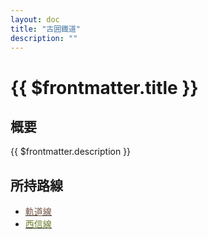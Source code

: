 ```yaml
---
layout: doc
title: "古囲鐡道"
description: ""
---
```


# {{ $frontmatter.title }}
<!-- <img src="/img/company/meitetsu.png" alt="迷鉄のロゴ" width="100px"> -->

## 概要
{{ $frontmatter.description }}

## 所持路線
- [<span style="color: #755747">軌道線</span>](/company/satsutaba/line/shamisen.md)
- [<span style="color: #6E812F">西信線</span>](/company/satsutaba/line/tonbi.md)
